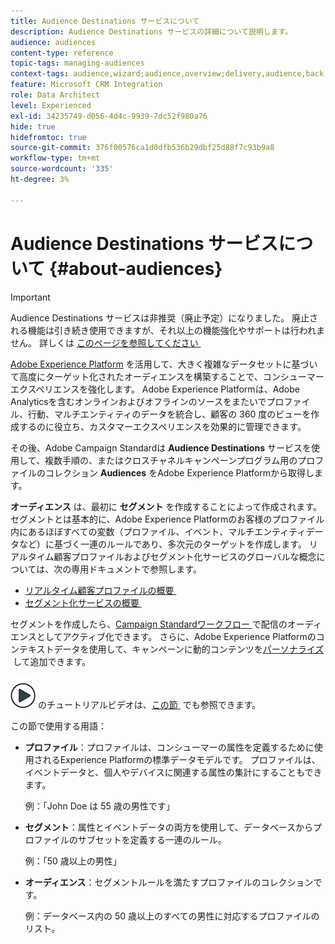 ```yaml
---
title: Audience Destinations サービスについて
description: Audience Destinations サービスの詳細について説明します。
audience: audiences
content-type: reference
topic-tags: managing-audiences
context-tags: audience,wizard;audience,overview;delivery,audience,back
feature: Microsoft CRM Integration
role: Data Architect
level: Experienced
exl-id: 34235749-d056-4d4c-9939-7dc52f980a76
hide: true
hidefromtoc: true
source-git-commit: 376f00576ca1d0dfb536b29dbf25d88f7c93b9a8
workflow-type: tm+mt
source-wordcount: '335'
ht-degree: 3%

---
```


# Audience Destinations サービスについて {#about-audiences}

>[!IMPORTANT]
>
>Audience Destinations サービスは非推奨（廃止予定）になりました。 廃止される機能は引き続き使用できますが、それ以上の機能強化やサポートは行われません。 詳しくは [&#x200B; このページを参照してください &#x200B;](../../rn/using/deprecated-features.md)

[Adobe Experience Platform](https://experienceleague.adobe.com/docs/experience-platform/landing/home.html?lang=ja) を活用して、大きく複雑なデータセットに基づいて高度にターゲット化されたオーディエンスを構築することで、コンシューマーエクスペリエンスを強化します。 Adobe Experience Platformは、Adobe Analyticsを含むオンラインおよびオフラインのソースをまたいでプロファイル、行動、マルチエンティティのデータを統合し、顧客の 360 度のビューを作成するのに役立ち、カスタマーエクスペリエンスを効果的に管理できます。

その後、Adobe Campaign Standardは **Audience Destinations** サービスを使用して、複数手順の、またはクロスチャネルキャンペーンプログラム用のプロファイルのコレクション **Audiences** をAdobe Experience Platformから取得します。

**オーディエンス** は、最初に **セグメント** を作成することによって作成されます。セグメントとは基本的に、Adobe Experience Platformのお客様のプロファイル内にあるほぼすべての変数（プロファイル、イベント、マルチエンティティデータなど）に基づく一連のルールであり、多次元のターゲットを作成します。 リアルタイム顧客プロファイルおよびセグメント化サービスのグローバルな概念については、次の専用ドキュメントで参照します。

* [&#x200B; リアルタイム顧客プロファイルの概要 &#x200B;](https://experienceleague.adobe.com/docs/experience-platform/profile/home.html?lang=ja)
* [&#x200B; セグメント化サービスの概要 &#x200B;](https://experienceleague.adobe.com/docs/experience-platform/segmentation/home.html?lang=ja)

セグメントを作成したら、[Campaign Standardワークフロー &#x200B;](../../integrating/using/aep-targeting-audiences.md) で配信のオーディエンスとしてアクティブ化できます。 さらに、Adobe Experience Platformのコンテキストデータを使用して、キャンペーンに動的コンテンツを [&#x200B; パーソナライズ &#x200B;](../../integrating/using/aep-personalizing-campaigns.md) して追加できます。

![](assets/do-not-localize/how-to-video.png) のチュートリアルビデオは、[&#x200B; この節 &#x200B;](https://experienceleague.adobe.com/docs/campaign-learn/campaign-standard-tutorials/profiles-and-audiences/audience-destinations/audience-destinations-overview.html?lang=ja) でも参照できます。

この節で使用する用語：

* **プロファイル**：プロファイルは、コンシューマーの属性を定義するために使用されるExperience Platformの標準データモデルです。 プロファイルは、イベントデータと、個人やデバイスに関連する属性の集計にすることもできます。

  例：「John Doe は 55 歳の男性です」

* **セグメント**：属性とイベントデータの両方を使用して、データベースからプロファイルのサブセットを定義する一連のルール。

  例：「50 歳以上の男性」

* **オーディエンス**：セグメントルールを満たすプロファイルのコレクションです。

  例：データベース内の 50 歳以上のすべての男性に対応するプロファイルのリスト。
